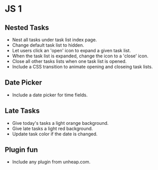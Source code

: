 # JS 1

## Nested Tasks
- Nest all tasks under task list index page.
- Change default task list to hidden.
- Let users click an 'open' icon to expand a given task list.
- When the task list is expanded, change the icon to a 'close' icon.
- Close all other tasks lists when one task list is opened.
- Include a CSS transition to animate opening and closeing task lists.

## Date Picker
- Include a date picker for time fields.

## Late Tasks
- Give today's tasks a light orange background.
- Give late tasks a light red background.
- Update task color if the date is changed.

## Plugin fun
- Include any plugin from unheap.com.

